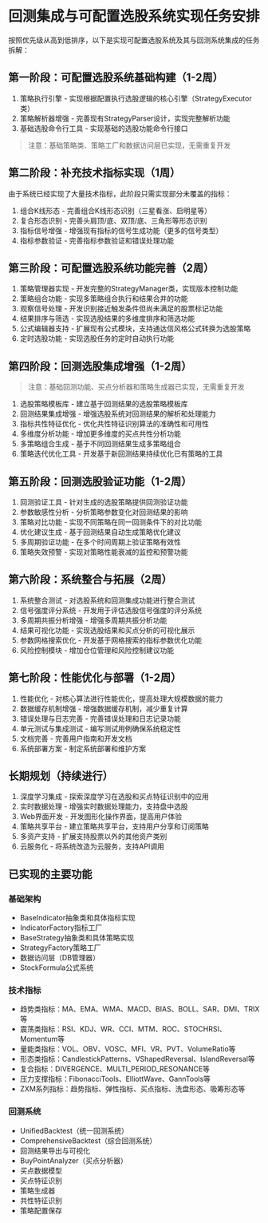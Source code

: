 # 回测集成与可配置选股系统实现任务安排

按照优先级从高到低排序，以下是实现可配置选股系统及其与回测系统集成的任务拆解：

## 第一阶段：可配置选股系统基础构建（1-2周）

1. 策略执行引擎 - 实现根据配置执行选股逻辑的核心引擎（StrategyExecutor类）
2. 策略解析器增强 - 完善现有StrategyParser设计，实现完整解析功能
3. 基础选股命令行工具 - 实现基础的选股功能命令行接口

> 注意：基础策略类、策略工厂和数据访问层已实现，无需重复开发

## 第二阶段：补充技术指标实现（1周）

由于系统已经实现了大量技术指标，此阶段只需实现部分未覆盖的指标：

1. 组合K线形态 - 完善组合K线形态识别（三星看涨、启明星等）
2. 复合形态识别 - 完善头肩顶/底、双顶/底、三角形等形态识别
3. 指标信号增强 - 增强现有指标的信号生成功能（更多的信号类型）
4. 指标参数验证 - 完善指标参数验证和错误处理功能

## 第三阶段：可配置选股系统功能完善（2周）

1. 策略管理器实现 - 开发完整的StrategyManager类，实现版本控制功能
2. 策略组合功能 - 实现多策略组合执行和结果合并的功能
3. 观察信号处理 - 开发识别接近触发条件但尚未满足的股票标记功能
4. 结果排序与筛选 - 实现选股结果的多维度排序和筛选功能
5. 公式编辑器支持 - 扩展现有公式模块，支持通达信风格公式转换为选股策略
6. 定时选股功能 - 实现选股任务的定时自动执行功能

## 第四阶段：回测选股集成增强（1-2周）

> 注意：基础回测功能、买点分析器和策略生成器已实现，无需重复开发

1. 选股策略模板库 - 建立基于回测结果的选股策略模板库
2. 回测结果集成增强 - 增强选股系统对回测结果的解析和处理能力
3. 指标共性特征优化 - 优化共性特征识别算法的准确性和可用性
4. 多维度分析功能 - 增加更多维度的买点共性分析功能
5. 多策略组合生成 - 基于不同回测结果生成多策略组合
6. 策略迭代优化工具 - 开发基于新回测结果持续优化已有策略的工具

## 第五阶段：回测选股验证功能（1-2周）

1. 回测验证工具 - 针对生成的选股策略提供回测验证功能
2. 参数敏感性分析 - 分析策略参数变化对回测结果的影响
3. 策略对比功能 - 实现不同策略在同一回测条件下的对比功能
4. 优化建议生成 - 基于回测结果自动生成策略优化建议
5. 多周期验证功能 - 在多个时间周期上验证策略有效性
6. 策略失效预警 - 实现对策略性能衰减的监控和预警功能

## 第六阶段：系统整合与拓展（2周）

1. 系统整合测试 - 对选股系统和回测集成功能进行整合测试
2. 信号强度评分系统 - 开发用于评估选股信号强度的评分系统
3. 多周期共振分析增强 - 增强多周期共振分析功能
4. 结果可视化功能 - 实现选股结果和买点分析的可视化展示
5. 参数网格搜索优化 - 开发基于网格搜索的指标参数优化功能
6. 风险控制模块 - 增加仓位管理和风险控制建议功能

## 第七阶段：性能优化与部署（1-2周）

1. 性能优化 - 对核心算法进行性能优化，提高处理大规模数据的能力
2. 数据缓存机制增强 - 增强数据缓存机制，减少重复计算
3. 错误处理与日志完善 - 完善错误处理和日志记录功能
4. 单元测试与集成测试 - 编写测试用例确保系统稳定性
5. 文档完善 - 完善用户指南和开发文档
6. 系统部署方案 - 制定系统部署和维护方案

## 长期规划（持续进行）

1. 深度学习集成 - 探索深度学习在选股和买点特征识别中的应用
2. 实时数据处理 - 增强实时数据处理能力，支持盘中选股
3. Web界面开发 - 开发图形化操作界面，提高用户体验
4. 策略共享平台 - 建立策略共享平台，支持用户分享和订阅策略
5. 多资产支持 - 扩展支持股票以外的其他资产类别
6. 云服务化 - 将系统改造为云服务，支持API调用

## 已实现的主要功能

### 基础架构
- BaseIndicator抽象类和具体指标实现
- IndicatorFactory指标工厂
- BaseStrategy抽象类和具体策略实现
- StrategyFactory策略工厂
- 数据访问层（DB管理器）
- StockFormula公式系统

### 技术指标
- 趋势类指标：MA、EMA、WMA、MACD、BIAS、BOLL、SAR、DMI、TRIX等
- 震荡类指标：RSI、KDJ、WR、CCI、MTM、ROC、STOCHRSI、Momentum等
- 量能类指标：VOL、OBV、VOSC、MFI、VR、PVT、VolumeRatio等
- 形态类指标：CandlestickPatterns、VShapedReversal、IslandReversal等
- 复合指标：DIVERGENCE、MULTI_PERIOD_RESONANCE等
- 压力支撑指标：FibonacciTools、ElliottWave、GannTools等
- ZXM系列指标：趋势指标、弹性指标、买点指标、洗盘形态、吸筹形态等

### 回测系统
- UnifiedBacktest（统一回测系统）
- ComprehensiveBacktest（综合回测系统）
- 回测结果导出与可视化
- BuyPointAnalyzer（买点分析器）
- 买点数据模型
- 买点特征识别
- 策略生成器
- 共性特征识别
- 策略配置保存 